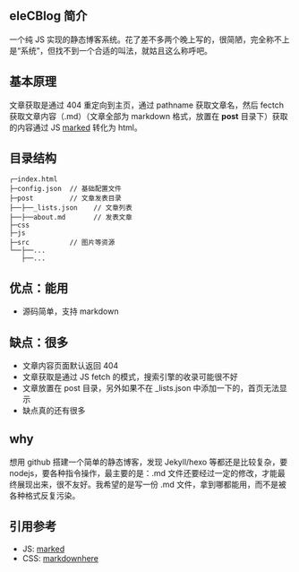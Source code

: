## eleCBlog 简介

一个纯 JS 实现的静态博客系统。花了差不多两个晚上写的，很简陋，完全称不上是“系统”，但找不到一个合适的叫法，就姑且这么称呼吧。

## 基本原理

文章获取是通过 404 重定向到主页，通过 pathname 获取文章名，然后 fectch 获取文章内容（.md）（文章全部为 markdown 格式，放置在 **post** 目录下）获取的内容通过 JS [marked](https://github.com/markedjs/marked) 转化为 html。

## 目录结构

```
┌─index.html    
├─config.json  // 基础配置文件
├─post         // 文章发表目录
├──├──_lists.json    // 文章列表
├──├──about.md       // 发表文章
├─css
├─js
├─src          // 图片等资源
└──├──...
   ├──...
```

## 优点：能用

- 源码简单，支持 markdown

## 缺点：很多

- 文章内容页面默认返回 404
- 文章获取是通过 JS fetch 的模式，搜索引擎的收录可能很不好
- 文章放置在 post 目录，另外如果不在 _lists.json 中添加一下的，首页无法显示
- 缺点真的还有很多

## why

想用 github 搭建一个简单的静态博客，发现 Jekyll/hexo 等都还是比较复杂，要 nodejs，要各种指令操作，最主要的是：.md 文件还要经过一定的修改，才能最终展现出来，很不友好。我希望的是写一份 .md 文件，拿到哪都能用，而不是被各种格式反复污染。

## 引用参考

- JS: [marked](https://github.com/markedjs/marked)
- CSS: [markdownhere](https://gist.github.com/xiaolai/aa190255b7dde302d10208ae247fc9f2)